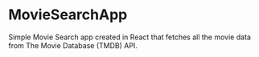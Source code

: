 # MovieSearchApp
Simple Movie Search app created in React that fetches all the movie data from The Movie Database (TMDB) API. 
